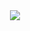 <div align="center">
    <img src="https://raw.githubusercontent.com/ThePowerUnited/ThePowerUnited/master/demo.png" />
</div>
